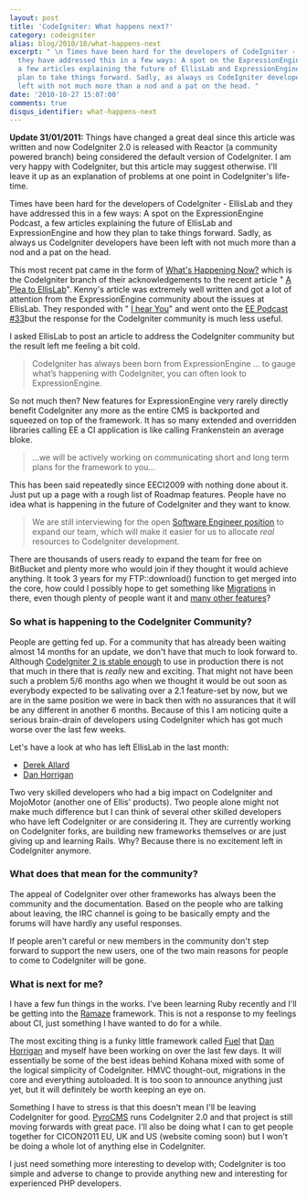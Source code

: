 ```yaml
---
layout: post
title: 'CodeIgniter: What happens next?'
category: codeigniter
alias: blog/2010/10/what-happens-next
excerpt: " \n Times have been hard for the developers of CodeIgniter - EllisLab and
  they have addressed this in a few ways: A spot on the ExpressionEngine Podcast,
  a few articles explaining the future of EllisLab and ExpressionEngine and how they
  plan to take things forward. Sadly, as always us CodeIgniter developers have been
  left with not much more than a nod and a pat on the head. "
date: '2010-10-27 15:07:00'
comments: true
disqus_identifier: what-happens-next
---
```


 **Update 31/01/2011:** Things have changed a great deal since this article was written and now CodeIgniter 2.0 is released with Reactor (a community powered branch) being considered the default version of CodeIgniter. I am very happy with CodeIgniter, but this article may suggest otherwise. I'll leave it up as an explanation of problems at one point in CodeIgniter's life-time.

Times have been hard for the developers of CodeIgniter - EllisLab and they have addressed this in a few ways: A spot on the ExpressionEngine Podcast, a few articles explaining the future of EllisLab and ExpressionEngine and how they plan to take things forward. Sadly, as always us CodeIgniter developers have been left with not much more than a nod and a pat on the head.

This most recent pat came in the form of [What's Happening Now?](http://codeigniter.com/news/whats_happening_now/) which is the CodeIgniter branch of their acknowledgements to the recent article " [A Plea to EllisLab](http://thenerdary.net/articles/entry/a_plea_to_ellislab)". Kenny's article was extremely well written and got a lot of attention from the ExpressionEngine community about the issues at EllisLab. They responded with " [I hear You](http://thenerdary.net/articles/entry/a_plea_to_ellislab)" and went onto the [EE Podcast #33](http://5by5.tv/eepodcast/33)but the response for the CodeIgniter community is much less useful.

I asked EllisLab to post an article to address the CodeIgniter community but the result left me feeling a bit cold.

> CodeIgniter has always been born from ExpressionEngine ... to gauge what’s happening with CodeIgniter, you can often look to ExpressionEngine.

So not much then? New features for ExpressionEngine very rarely directly benefit CodeIgniter any more as the entire CMS is backported and squeezed on top of the framework. It has so many extended and overridden libraries calling EE a CI application is like calling Frankenstein an average bloke.

> ...we will be actively working on communicating short and long term plans for the framework to you...

This has been said repeatedly since EECI2009 with nothing done about it. Just put up a page with a rough list of Roadmap features. People have no idea what is happening in the future of CodeIgniter and they want to know.

> We are still interviewing for the open [Software Engineer position](http://ellislab.com/company/jobs/) to expand our team, which will make it easier for us to allocate _real_ resources to CodeIgniter development.

There are thousands of users ready to expand the team for free on BitBucket and plenty more who would join if they thought it would achieve anything. It took 3 years for my FTP::download() function to get merged into the core, how could I possibly hope to get something like [Migrations](http://github.com/philsturgeon/codeigniter-migrations) in there, even though plenty of people want it and [many other features](http://twtpoll.com/r/t7vaq0)?

### So what is happening to the CodeIgniter Community?

People are getting fed up. For a community that has already been waiting almost 14 months for an update, we don't have that much to look forward to. Although [CodeIgniter 2 is stable enough](/blog/2010/10/codeigniter-2.0-is-stable) to use in production there is not that much in there that is _really_ new and exciting. That might not have been such a problem 5/6 months ago when we thought it would be out soon as everybody expected to be salivating over a 2.1 feature-set by now, but we are in the same position we were in back then with no assurances that it will be any different in another 6 months. Because of this I am noticing quite a serious brain-drain of developers using CodeIgniter which has got much worse over the last few weeks.

Let's have a look at who has left EllisLab in the last month:

- [Derek Allard](http://derekallard.com/blog/post/new-challenges/)
- [Dan Horrigan](http://dhorrigan.com/blog/article/i-am-no-longer-with-ellislab)

Two very skilled developers who had a big impact on CodeIgniter and MojoMotor (another one of Ellis' products). Two people alone might not make much difference but I can think of several other skilled developers who have left CodeIgniter or are considering it. They are currently working on CodeIgniter forks, are building new frameworks themselves or are just giving up and learning Rails. Why? Because there is no excitement left in CodeIgniter anymore.

### What does that mean for the community?

The appeal of CodeIgniter over other frameworks has always been the community and the documentation. Based on the people who are talking about leaving, the IRC channel is going to be basically empty and the forums will have hardly any useful responses.

If people aren't careful or new members in the community don't step forward to support the new users, one of the two main reasons for people to come to CodeIgniter will be gone.

### What is next for me?

I have a few fun things in the works. I've been learning Ruby recently and I'll be getting into the [Ramaze](http://ramaze.net/) framework. This is not a response to my feelings about CI, just something I have wanted to do for a while.

The most exciting thing is a funky little framework called [Fuel](http://fuelphp.com/) that [Dan Horrigan](http://dhorrigan.com/) and myself have been working on over the last few days. It will essentially be some of the best ideas behind Kohana mixed with some of the logical simplicity of CodeIgniter. HMVC thought-out, migrations in the core and everything autoloaded. It is too soon to announce anything just yet, but it will definitely be worth keeping an eye on.

Something I have to stress is that this doesn't mean I'll be leaving CodeIgniter for good. [PyroCMS](http://codeigniter.com/) runs CodeIgniter 2.0 and that project is still moving forwards with great pace. I'll also be doing what I can to get people together for CICON2011 EU, UK and US (website coming soon) but I won't be doing a whole lot of anything else in CodeIgniter.

I just need something more interesting to develop with; CodeIgniter is too simple and adverse to change to provide anything new and interesting for experienced PHP developers.

